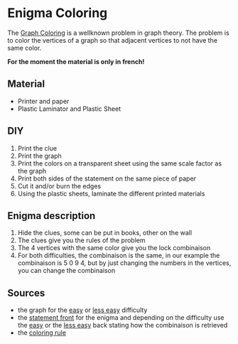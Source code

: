 # Enigma Coloring

The [Graph Coloring](https://en.wikipedia.org/wiki/Graph_coloring) is a wellknown problem in graph theory. The problem is to color the vertices of a graph so that adjacent vertices to not have the same color.

**For the moment the material is only in french!**

## Material
  - Printer and paper
  - Plastic Laminator and Plastic Sheet

## DIY
  1. Print the clue
  2. Print the graph
  3. Print the colors on a transparent sheet using the same scale factor as the graph
  4. Print both sides of the statement on the same piece of paper
  5. Cut it and/or burn the edges
  6. Using the plastic sheets, laminate the different printed materials
  
## Enigma description
  1. Hide the clues, some can be put in books, other on the wall
  2. The clues give you the rules of the problem
  3. The 4 vertices with the same color give you the lock combinaison
  4. For both difficulties, the combinaison is the same, in our example the combinaison is 5 0 9 4, but by just changing the numbers in the vertices, you can change the combinaison

## Sources
  - the graph for the [easy](./graph_easy.pdf) or [less easy](./graph_less_easy.pdf) difficulty
  - the [statement front](./consigne_recto.pdf) for the enigma and depending on the difficulty use the [easy](./consigne_verso_easy.pdf) or the [less easy](./consigne_verso_less_easy.pdf) back stating how the combinaison is retrieved
  - the [coloring rule](./indice1.pdf)
